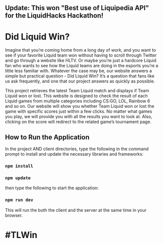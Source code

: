 ## Update: This won "Best use of Liquipedia API" for the LiquidHacks Hackathon!

# Did Liquid Win?

Imagine that you’re coming home from a long day of work, and you want to see if your favorite Liquid team won without having to scroll through Twitter and go through a website like HLTV. Or maybe you’re just a hardcore Liquid fan who wants to see how the Liquid teams are doing in the esports you’re a little less familiar with. Whatever the case may be, our website answers a simple but practical question - Did Liquid Win? It’s a question that fans like us ask frequently, and one that our project answers as quickly as possible.

This project retrieves the latest Team Liquid match and displays if Team Liquid won or lost. This website is designed to check the result of each Liquid games from multiple categories including CS:GO, LOL, Rainbow 6 and so on. Our website will show you whether Team Liquid won or lost the game with specific scores just within a few clicks. No matter what games you play, we will provide you with all the results you want to look at. Also, clicking on the score will redirect to the related game’s tournament page.

## How to Run the Application

In the project AND client directories, type the following in the command prompt to install and update the necessary libraries and frameworks:

### `npm install`
### `npm update`

then type the following to start the application:

### `npm run dev`

This will run the both the client and the server at the same time in your browser.

# #TLWin
